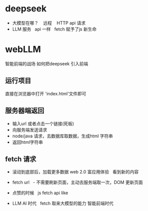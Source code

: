 # deepseek
- 大模型在哪？
   远程
   HTTP api 请求
- LLM 服务
  api 一样
  fetch 赋予了js 新生命

# webLLM
智能前端的战场
如何把deepseek 引入前端

## 运行项目 
直接在浏览器中打开 'index.html'文件即可

## 服务器端返回
- 输入url 或者点击一个链接(死板)
- 向服务端发送请求
- node/java 请求，去数据库取数据，生成html 字符串
- 返回html字符串

## fetch 请求
- 滚动到底部后，加载更多数据 web 2.0 富应用体验
  看到新的内容
- fetch url
  - 不需要刷新页面，主动去服务端取一次，DOM 更新页面
- 点赞的时候
  js fetch api like

- LLM AI 时代
  fetch 取来大模型的能力 智能前端时代